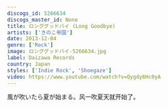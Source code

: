 ```yaml
---
discogs_id: 5266634
discogs_master_id: None
title: ロンググッドバイ (Long Goodbye)
artists: ['きのこ帝国']
date: 2013-12-04
genre: ['Rock']
image: ロンググッドバイ-5266634.jpg
label: Daizawa Records
country: Japan
styles: ['Indie Rock', 'Shoegaze']
video: https://www.youtube.com/watch?v=Qygdy6Hc0yA
---
```


風が吹いたら夏が始まる。风一吹夏天就开始了。